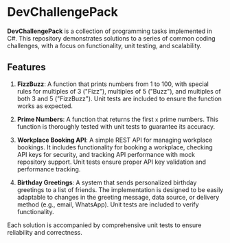 # DevChallengePack

**DevChallengePack** is a collection of programming tasks implemented in C#. This repository demonstrates solutions to a series of common coding challenges, with a focus on functionality, unit testing, and scalability.

## Features

1. **FizzBuzz**: A function that prints numbers from 1 to 100, with special rules for multiples of 3 ("Fizz"), multiples of 5 ("Buzz"), and multiples of both 3 and 5 ("FizzBuzz"). Unit tests are included to ensure the function works as expected.

2. **Prime Numbers**: A function that returns the first `x` prime numbers. This function is thoroughly tested with unit tests to guarantee its accuracy.

3. **Workplace Booking API**: A simple REST API for managing workplace bookings. It includes functionality for booking a workplace, checking API keys for security, and tracking API performance with mock repository support. Unit tests ensure proper API key validation and performance tracking.

4. **Birthday Greetings**: A system that sends personalized birthday greetings to a list of friends. The implementation is designed to be easily adaptable to changes in the greeting message, data source, or delivery method (e.g., email, WhatsApp). Unit tests are included to verify functionality.

Each solution is accompanied by comprehensive unit tests to ensure reliability and correctness.
